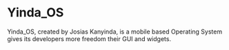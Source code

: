 # Yinda_OS
Yinda_OS, created by Josias Kanyinda, is a mobile based Operating System gives its developers more freedom their GUI and widgets.

